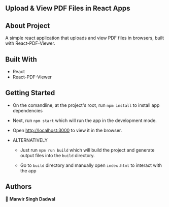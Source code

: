 ## Upload & View PDF Files in React Apps

## About Project

A simple react application that uploads and view PDF files in browsers, built with React-PDF-Viewer. 

## Built With

* React
* React-PDF-Viewer


## Getting Started


* On the comandline, at the project's root, run ```npm install``` to install app dependencies

* Next, run ```npm start``` which will run the app in the development mode.

* Open [http://localhost:3000](http://localhost:3000) to view it in the browser.

* ALTERNATIVELY

  * Just run ```npm run build``` which will build the project and generate output files into the ```build``` directory.

  * Go to ```build``` directory and manually open ```index.html``` to interact with the app


## Authors

👤 **Manvir Singh Dadwal**


